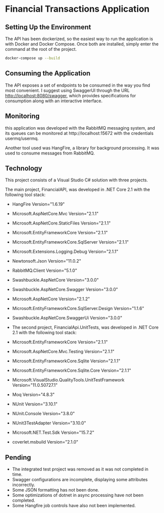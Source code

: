 # Financial Transactions Application


## Setting Up the Environment
The API has been dockerized, so the easiest way to run the application is with Docker and Docker Compose. Once both are installed, simply enter the command at the root of the project.

```sh
docker-compose up --build

```

## Consuming the Application

The API exposes a set of endpoints to be consumed in the way you find most convenient. I suggest using SwaggerUI through the URL <http://localhost:8080/swagger>, which provides specifications for consumption along with an interactive interface.

## Monitoring

 this application was developed with the RabbitMQ messaging system, and its queues can be monitored at http://localhost:15672 with the credentials usermq/usermq.

Another tool used was HangFire, a library for background processing. It was used to consume messages from RabbitMQ.

## Technology
This project consists of a Visual Studio C# solution with three projects.

The main project, FinancialAPI, was developed in .NET Core 2.1 with the following tool stack:

* HangFire Version="1.6.19"
* Microsoft.AspNetCore.Mvc Version="2.1.1"
* Microsoft.AspNetCore.StaticFiles Version="2.1.1"
* Microsoft.EntityFrameworkCore Version="2.1.1"
* Microsoft.EntityFrameworkCore.SqlServer Version="2.1.1"
* Microsoft.Extensions.Logging.Debug Version="2.1.1"
* Newtonsoft.Json Version="11.0.2"
* RabbitMQ.Client Version="5.1.0"
* Swashbuckle.AspNetCore Version="3.0.0"
* Swashbuckle.AspNetCore.Swagger Version="3.0.0"
* Microsoft.AspNetCore Version="2.1.2"
* Microsoft.EntityFrameworkCore.SqlServer.Design Version="1.1.6"
* Swashbuckle.AspNetCore.SwaggerUi Version="3.0.0"
* The second project, FinancialApi.UnitTests, was developed in .NET Core 2.1 with the following tool stack:

* Microsoft.EntityFrameworkCore Version="2.1.1"
* Microsoft.AspNetCore.Mvc.Testing Version="2.1.1"
* Microsoft.EntityFrameworkCore.Sqlite Version="2.1.1"
* Microsoft.EntityFrameworkCore.Sqlite.Core Version="2.1.1"
* Microsoft.VisualStudio.QualityTools.UnitTestFramework Version="11.0.50727.1"
* Moq Version="4.8.3"
* NUnit Version="3.10.1"
* NUnit.Console Version="3.8.0"
* NUnit3TestAdapter Version="3.10.0"
* Microsoft.NET.Test.Sdk Version="15.7.2"
* coverlet.msbuild Version="2.1.0"

## Pending

* The integrated test project was removed as it was not completed in time.
* Swagger configurations are incomplete, displaying some attributes incorrectly.
* Some JSON formatting has not been done.
* Some optimizations of dotnet in async processing have not been completed.
* Some Hangfire job controls have also not been implemented.
